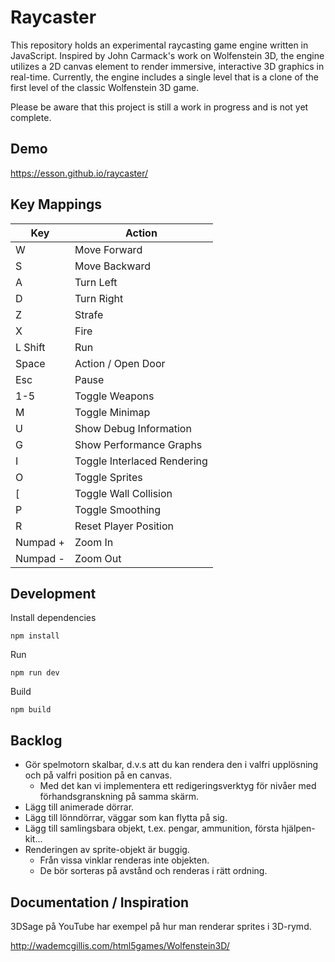 # Raycaster

This repository holds an experimental raycasting game engine written in JavaScript. Inspired by John Carmack's work on Wolfenstein 3D, the engine utilizes a 2D canvas element to render immersive, interactive 3D graphics in real-time. Currently, the engine includes a single level that is a clone of the first level of the classic Wolfenstein 3D game.

Please be aware that this project is still a work in progress and is not yet complete.

## Demo

https://esson.github.io/raycaster/

## Key Mappings

| Key      | Action                      |
| -------- | --------------------------- |
| W        | Move Forward                |
| S        | Move Backward               |
| A        | Turn Left                   |
| D        | Turn Right                  |
| Z        | Strafe                      |
| X        | Fire                        |
| L Shift  | Run                         |
| Space    | Action / Open Door          |
| Esc      | Pause                       |
| 1-5      | Toggle Weapons              |
| M        | Toggle Minimap              |
| U        | Show Debug Information      |
| G        | Show Performance Graphs     |
| I        | Toggle Interlaced Rendering |
| O        | Toggle Sprites              |
| [        | Toggle Wall Collision       |
| P        | Toggle Smoothing            |
| R        | Reset Player Position       |
| Numpad + | Zoom In                     |
| Numpad - | Zoom Out                    |


## Development

Install dependencies
```
npm install
```

Run
```
npm run dev
```

Build
```
npm build
```

## Backlog

- Gör spelmotorn skalbar, d.v.s att du kan rendera den i valfri upplösning och på valfri position på en canvas.
    - Med det kan vi implementera ett redigeringsverktyg för nivåer med förhandsgranskning på samma skärm.
- Lägg till animerade dörrar.
- Lägg till lönndörrar, väggar som kan flytta på sig.
- Lägg till samlingsbara objekt, t.ex. pengar, ammunition, första hjälpen-kit...
- Renderingen av sprite-objekt är buggig.
    - Från vissa vinklar renderas inte objekten.
    - De bör sorteras på avstånd och renderas i rätt ordning.

## Documentation / Inspiration

3DSage på YouTube har exempel på hur man renderar sprites i 3D-rymd.

http://wademcgillis.com/html5games/Wolfenstein3D/